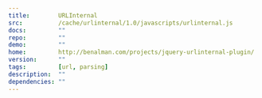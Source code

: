```yaml
---
title:        URLInternal
src:          /cache/urlinternal/1.0/javascripts/urlinternal.js
docs:         ""
repo:         ""
demo:         ""
home:         http://benalman.com/projects/jquery-urlinternal-plugin/
version:      ""
tags:         [url, parsing]
description:  ""
dependencies: ""
---
```



